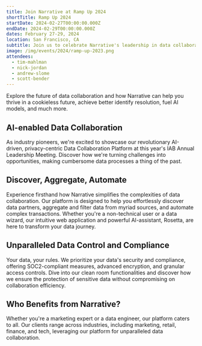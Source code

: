 ```yaml
---
title: Join Narrative at Ramp Up 2024
shortTitle: Ramp Up 2024
startDate: 2024-02-27T00:00:00.000Z
endDate: 2024-02-29T00:00:00.000Z
dates: February 27-29, 2024
location: San Francisco, CA
subtitle: Join us to celebrate Narrative's leadership in data collaboration and discover how we're revolutionizing how the world works with data.
image: /img/events/2024/ramp-up-2023.png
attendees:
  - tim-mahlman
  - nick-jordan
  - andrew-slome
  - scott-bender
---
```


Explore the future of data collaboration and how Narrative can help you thrive in a cookieless future, achieve better identify resolution, fuel AI models, and much more.

## AI-enabled Data Collaboration

As industry pioneers, we're excited to showcase our revolutionary AI-driven, privacy-centric Data Collaboration Platform at this year's IAB Annual Leadership Meeting. Discover how we're turning challenges into opportunities, making cumbersome data processes a thing of the past.

## Discover, Aggregate, Automate

Experience firsthand how Narrative simplifies the complexities of data collaboration. Our platform is designed to help you effortlessly discover data partners, aggregate and filter data from myriad sources, and automate complex transactions. Whether you're a non-technical user or a data wizard, our intuitive web application and powerful AI-assistant, Rosetta, are here to transform your data journey.

## Unparalleled Data Control and Compliance

Your data, your rules. We prioritize your data's security and compliance, offering SOC2-compliant measures, advanced encryption, and granular access controls. Dive into our clean room functionalities and discover how we ensure the protection of sensitive data without compromising on collaboration efficiency.

## Who Benefits from Narrative?

Whether you're a marketing expert or a data engineer, our platform caters to all. Our clients range across industries, including marketing, retail, finance, and tech, leveraging our platform for unparalleled data collaboration.
